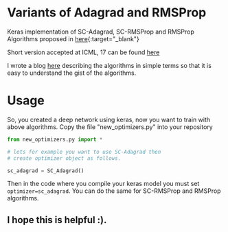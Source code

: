 # Variants of Adagrad and RMSProp

Keras implementation of SC-Adagrad, SC-RMSProp and RMSProp Algorithms proposed in [here](https://arxiv.org/abs/1706.05507){:target="_blank"}

Short version accepted at ICML, 17 can be found [here](http://www.ml.uni-saarland.de/Publications/MukHei-VariantsRMSPropAdagradLogRegret.pdf)

I wrote a blog [here](https://mmahesh.github.io/articles/2017-07/tutorial-on-sc-adagrad-a-new-stochastic-gradient-method-for-deep-learning) describing the algorithms in simple terms so that it is easy to understand the gist of the algorithms.


# Usage

So, you created a deep network using keras, now you want to train with above algorithms. Copy the file  "new_optimizers.py" into your repository

```python
from new_optimizers.py import *

# lets for example you want to use SC-Adagrad then
# create optimizer object as follows.

sc_adagrad = SC_Adagrad()
```

Then in the code where you compile your keras model you must set ```optimizer=sc_adagrad```. You can do the same for SC-RMSProp and RMSProp algorithms.

## I hope this is helpful :).
